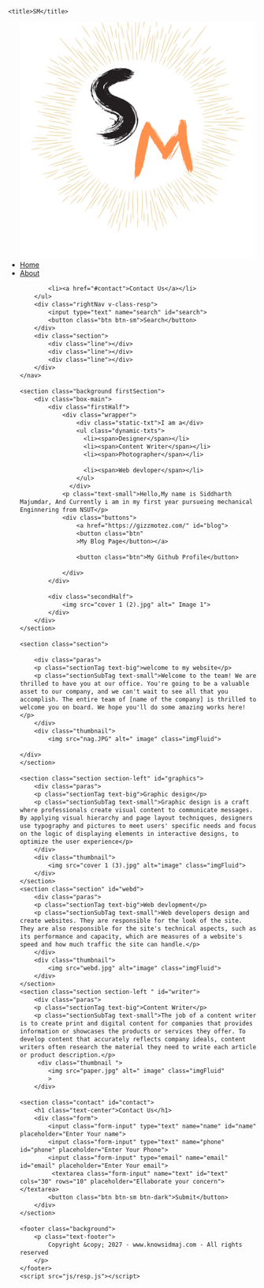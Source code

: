 <!DOCTYPE html>
<html lang="en">

<head>
    <meta charset="UTF-8">
    <meta name="viewport" content="width=device-width, initial-scale=1.0">
    <link rel="stylesheet" href="my website.css">
    
    <title>SM</title>
</head>

<body>
    <nav class="navbar background h-nav-resp">
        <ul class="nav-list v-class-resp">
            <div class="logo"><img src="logo.png" alt="logo"></div>
            <li><a href="#">Home</a></li>
            <li><a href="#welcome">About</a></li>
            
            <li><a href="#contact">Contact Us</a></li>
        </ul>
        <div class="rightNav v-class-resp">
            <input type="text" name="search" id="search">
            <button class="btn btn-sm">Search</button>
        </div>
        <div class="section">
            <div class="line"></div>
            <div class="line"></div>
            <div class="line"></div>
        </div>
    </nav>

    <section class="background firstSection">
        <div class="box-main">
            <div class="firstHalf">
                <div class="wrapper">
                    <div class="static-txt">I am a</div>
                    <ul class="dynamic-txts">
                      <li><span>Designer</span></li>
                      <li><span>Content Writer</span></li>
                      <li><span>Photographer</span></li>
                
                      <li><span>Web devloper</span></li>
                    </ul>
                  </div>
                <p class="text-small">Hello,My name is Siddharth Majumdar, And Currently i am in my first year pursueing mechanical Enginnering from NSUT</p>
                <div class="buttons">
                    <a href="https://gizzmotez.com/" id="blog">
                    <button class="btn" 
                    >My Blog Page</button></a>
                    
                    <button class="btn">My Github Profile</button>

                </div>
            </div>

            <div class="secondHalf">
                <img src="cover 1 (2).jpg" alt=" Image 1">
            </div>
        </div>
    </section>

    <section class="section">
        
        <div class="paras">
        <p class="sectionTag text-big">welcome to my website</p>
        <p class="sectionSubTag text-small">Welcome to the team! We are thrilled to have you at our office. You're going to be a valuable asset to our company, and we can't wait to see all that you accomplish. The entire team of [name of the company] is thrilled to welcome you on board. We hope you'll do some amazing works here! </p>
        </div>
        <div class="thumbnail">
            <img src="nag.JPG" alt=" image" class="imgFluid">
        
    </div>
    </section>

    <section class="section section-left" id="graphics">
        <div class="paras">
        <p class="sectionTag text-big">Graphic design</p>
        <p class="sectionSubTag text-small">Graphic design is a craft where professionals create visual content to communicate messages. By applying visual hierarchy and page layout techniques, designers use typography and pictures to meet users' specific needs and focus on the logic of displaying elements in interactive designs, to optimize the user experience</p>
        </div>
        <div class="thumbnail">
            <img src="cover 1 (3).jpg" alt="image" class="imgFluid">
        </div> 
    </section>
    <section class="section" id="webd">
        <div class="paras">
        <p class="sectionTag text-big">Web devlopment</p>
        <p class="sectionSubTag text-small">Web developers design and create websites. They are responsible for the look of the site. They are also responsible for the site's technical aspects, such as its performance and capacity, which are measures of a website's speed and how much traffic the site can handle.</p>
        </div>
        <div class="thumbnail">
            <img src="webd.jpg" alt="image" class="imgFluid">
        </div> 
    </section>
    <section class="section section-left " id="writer">
        <div class="paras">
        <p class="sectionTag text-big">Content Writer</p>
        <p class="sectionSubTag text-small">The job of a content writer is to create print and digital content for companies that provides information or showcases the products or services they offer. To develop content that accurately reflects company ideals, content writers often research the material they need to write each article or product description.</p>
         <div class="thumbnail ">
            <img src="paper.jpg" alt=" image" class="imgFluid"
            >
        </div>
     
    <section class="contact" id="contact">
        <h1 class="text-center">Contact Us</h1>
        <div class="form">
            <input class="form-input" type="text" name="name" id="name" placeholder="Enter Your name">
            <input class="form-input" type="text" name="phone" id="phone" placeholder="Enter Your Phone">
            <input class="form-input" type="email" name="email" id="email" placeholder="Enter Your email">
             <textarea class="form-input" name="text" id="text" cols="30" rows="10" placeholder="Ellaborate your concern"></textarea>
            <button class="btn btn-sm btn-dark">Submit</button>
        </div>
    </section>

    <footer class="background">
        <p class="text-footer">
            Copyright &copy; 2027 - www.knowsidmaj.com - All rights reserved
        </p>
    </footer>
    <script src="js/resp.js"></script>

</body>

</html>
